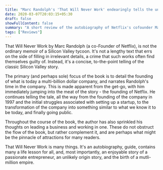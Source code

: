 ```yaml
---
title: "Marc Randolph's 'That Will Never Work' endearingly tells the unlikely story of Netflix"
date: 2020-03-07T20:03:15+05:30
draft: false
showFullContent: false
summary: "A short review of the autobiography of Netflix's cofounder Marc Randolph"
tags: ["Reviews"]
---
```

That Will Never Work by Marc Randolph (a co-Founder of Netflix), is not the ordinary memoir of a Silicon Valley tycoon. It's not a lengthy text that errs on the side of filling in irrelevant details, a crime that such works often find themselves guilty of. Instead, it's a concise, to-the-point telling of the classic Silicon Valley story.

The primary (and perhaps sole) focus of the book is to detail the founding of what is today a multi-billion dollar company, and narrates Randolph's time in the company. This is made apparent from the get-go, with him immediately jumping into the meat of the story - the founding of Netflix. He continues telling the tale, all the way from the founding of the company in 1997 and the initial struggles associated with setting up a startup, to the transformation of the company into something similar to what we know it to be today, and finally going public.

Throughout the course of the book, the author has also sprinkled his thoughts on leading a business and working in one. These do not obstruct the flow of the book,  but rather complement it, and are perhaps what might be the pinnacle of attractions for many readers.

That Will Never Work is many things. It's an autobiography, guide, contains many a life lesson for all, and, most importantly, an enjoyable story of a passionate entrepreneur, an unlikely origin story, and the birth of a mutli-million empire.
